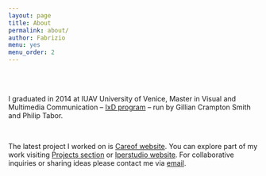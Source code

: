 ```yaml
---
layout: page
title: About
permalink: about/
author: Fabrizio
menu: yes
menu_order: 2
---
```

<br>
<br>
<p>
I graduated in 2014 at IUAV University of Venice, Master in Visual and Multimedia Communication – <a href="http://www.interaction-venice.com/" target="_blank">IxD program</a> – run by Gillian Crampton Smith and Philip Tabor.
</p>
<!--
I design communication strategies and interfaces, building navigation flow, wireframes, mockups and prototypes for web products.
<p>
<!-- I am a member of <a href="http://www.iperstudio.net/about" target="_blank">Iperstudio Design Network</a>. -->
<!--
As designer and illustrator I collaborated with agencies and organizations such as Unops—Ideass, Confartigianato Venezia, Re:common, Careof, Zeroviolenza, Superstudio media agency, BTM + Salviati, Materiaterza Design Collective.
-->
<br>
<p>
The latest project I worked on is <a href="https://www.careof.org/" target="_blank">Careof website</a>.
You can explore part of my work visiting <a href="http://fabriziogoglia.com//Projects/">Projects section</a> or <a href="http://www.iperstudio.net" target="_blank">Iperstudio website</a>. For collaborative inquiries or sharing ideas please contact me via <a href="mailto:info@fabriziogoglia.com">email</a>.
</p>
